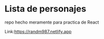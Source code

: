 # Lista de personajes

repo hecho meramente para practica de React

Link:https://randm987.netlify.app
